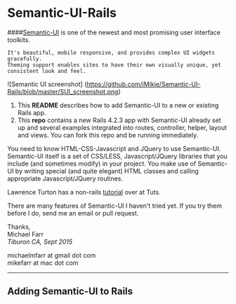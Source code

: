 # Semantic-UI-Rails
####[Semantic-UI](www.semantic-ui.com) is one of the newest and most promising user interface toolkits.  
```
It's beautiful, mobile responsive, and provides complex UI widgets gracefully.  
Theming support enables sites to have their own visually unique, yet consistent look and feel.
```
![Semantic UI screenshot] (https://github.com/iMikie/Semantic-UI-Rails/blob/master/SUI_screenshot.png)

1. This **README** describes how to add Semantic-UI to a new or existing Rails app.  
2. This **repo** contains a new Rails 4.2.3 app with Semantic-UI already set up and several examples integrated into routes, controller, helper, layout and views.  You can fork this repo and be running immediately.  

You need to know HTML-CSS-Javascript and JQuery to use Semantic-UI.  Semantic-UI itself is a set of CSS/LESS, Javascript/JQuery libraries that you include (and sometimes modify) in your project.  You make use of Semantic-UI by writing special (and quite elegant) HTML classes and calling appropriate Javascript/JQuery routines.  

Lawrence Turton has a non-rails [tutorial](https://webdesign.tutsplus.com/courses/getting-started-with-semantic-ui) over at Tuts.

There are many features of Semantic-UI I haven't tried yet.  If you try them before I do, send me an email or pull request.

Thanks, <br>
Michael Farr <br>
*Tiburon CA, Sept 2015*

michaelmfarr at gmail dot com <br>
mikefarr at mac dot com

---


## Adding Semantic-UI to Rails

